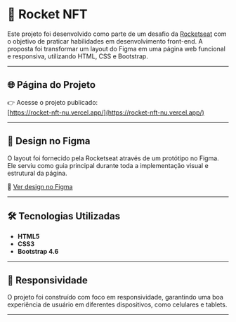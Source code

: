 # 🚀 Rocket NFT

Este projeto foi desenvolvido como parte de um desafio da [Rocketseat](https://www.rocketseat.com.br/) com o objetivo de praticar habilidades em desenvolvimento front-end. A proposta foi transformar um layout do Figma em uma página web funcional e responsiva, utilizando HTML, CSS e Bootstrap.

---

## 🌐 Página do Projeto

👉 Acesse o projeto publicado:  
[https://rocket-nft-nu.vercel.app/](https://rocket-nft-nu.vercel.app/)

---

## 🎨 Design no Figma

O layout foi fornecido pela Rocketseat através de um protótipo no Figma. Ele serviu como guia principal durante toda a implementação visual e estrutural da página.

🔗 [Ver design no Figma](https://www.figma.com/file/rBj24mem4zbC4ZosOGEDRN/Rocket-NFTs-%E2%80%A2-Desafio-Discover-(Community)?type=design&node-id=0-1&mode=design&t=aIH4LDvXZDGhod0W-0)

---

## 🛠️ Tecnologias Utilizadas

- **HTML5**  
- **CSS3**  
- **Bootstrap 4.6**

---

## 📱 Responsividade

O projeto foi construído com foco em responsividade, garantindo uma boa experiência de usuário em diferentes dispositivos, como celulares e tablets.

---
